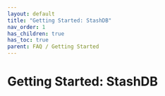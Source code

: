 ```yaml
---
layout: default
title: "Getting Started: StashDB"
nav_order: 1
has_children: true
has_toc: true
parent: FAQ / Getting Started
---
```


# Getting Started: StashDB
